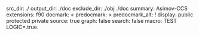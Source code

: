 src_dir: ./
output_dir: ./doc
exclude_dir: ./obj ./doc
summary: Asimov-CCS
extensions: f90
docmark: <
predocmark: >
predocmark_alt: !
display: public
         protected
         private
source: true
graph: false
search: false
macro: TEST
       LOGIC=.true.
